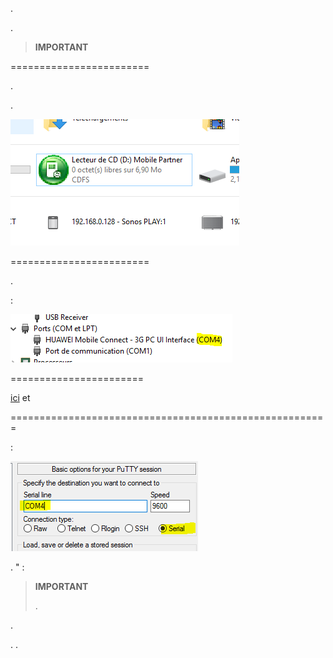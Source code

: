 


. 

.

> **IMPORTANT**
>
> 

 
========================


. 

.

![gsmonly](images/gsmonly.PNG)

 
========================

. 



 :

![gsmonly2](images/gsmonly2.PNG)

 
=======================


[ici](https://the.earth.li/~sgtatham/putty/latest/x86/putty.exe) et


 
=======================================================


 :

![gsmonly3](images/gsmonly3.PNG)



. 
" :

    

> **IMPORTANT**
>
> 
> .

.

. 
.

